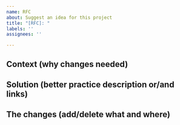 ```yaml
---
name: RFC
about: Suggest an idea for this project
title: "[RFC]: "
labels: ''
assignees: ''

---
```


## Context (why changes needed)



## Solution (better practice description or/and links)



## The changes (add/delete what and where)
